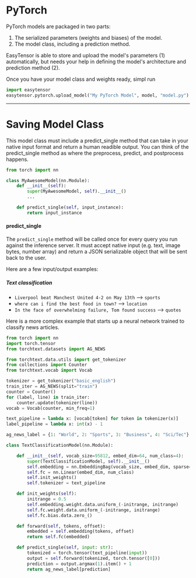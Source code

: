 # PyTorch

PyTorch models are packaged in two parts:

1. The serialized parameters (weights and biases) of the model.
2. The model class, including a prediction method.

EasyTensor is able to store and upload the model's parameters (1) automatically, but needs your help in defining the model's architecture and prediction method (2).


Once you have your model class and weights ready, simpl run 

```python
import easytensor
easytensor.pytorch.upload_model("My PyTorch Model", model, "model.py")
```

---

# Saving Model Class

This model class must include a predict_single method that can take in your native input format and return a human readible output. You can think of the predict_single method as where the preprocess, predict, and postprocess happens.

```python
from torch import nn

class MyAwesomeModel(nn.Module):
    def __init__(self):
        super(MyAwesomeModel, self).__init__()
        ...

    def predict_single(self, input_instance):
        return input_instance

```

#### predict_single
The `predict_single` method will be called once for every query you run against the inference server. It must accept native input (e.g. text, image bytes, number array) and return a JSON serializable object that will be sent back to the user.

Here are a few input/output examples:

##### Text classification
- `Liverpool beat Manchest United 4-2 on May 13th` -->  `sports`
- `where can i find the best food in town?` --> `location`
- `In the face of overwhelming failure, Tom found success` --> `quotes`


Here is a more complex example that starts up a neural network trained to classify news articles.

```python
from torch import nn
import torch.tensor
from torchtext.datasets import AG_NEWS

from torchtext.data.utils import get_tokenizer
from collections import Counter
from torchtext.vocab import Vocab

tokenizer = get_tokenizer("basic_english")
train_iter = AG_NEWS(split="train")
counter = Counter()
for (label, line) in train_iter:
    counter.update(tokenizer(line))
vocab = Vocab(counter, min_freq=1)

text_pipeline = lambda x: [vocab[token] for token in tokenizer(x)]
label_pipeline = lambda x: int(x) - 1

ag_news_label = {1: "World", 2: "Sports", 3: "Business", 4: "Sci/Tec"}

class TextClassificationModel(nn.Module):

    def __init__(self, vocab_size=95812, embed_dim=64, num_class=4):
        super(TextClassificationModel, self).__init__()
        self.embedding = nn.EmbeddingBag(vocab_size, embed_dim, sparse=True)
        self.fc = nn.Linear(embed_dim, num_class)
        self.init_weights()
        self.tokenizer = text_pipeline

    def init_weights(self):
        initrange = 0.5
        self.embedding.weight.data.uniform_(-initrange, initrange)
        self.fc.weight.data.uniform_(-initrange, initrange)
        self.fc.bias.data.zero_()

    def forward(self, tokens, offset):
        embedded = self.embedding(tokens, offset)
        return self.fc(embedded)

    def predict_single(self, input: str):
        tokenized = torch.tensor(text_pipeline(input))
        output = self.forward(tokenized, torch.tensor([0]))
        prediction = output.argmax(1).item() + 1
        return ag_news_label[prediction]

```